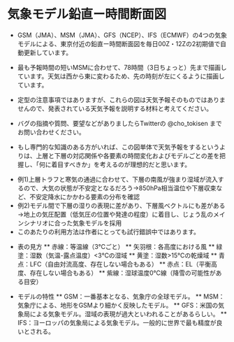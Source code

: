 # 気象モデル鉛直ー時間断面図
* GSM（JMA）、MSM（JMA）、GFS（NCEP）、IFS（ECMWF）の4つの気象モデルによる、東京付近の鉛直ー時間断面図を毎日00Z・12Zの2初期値で自動更新しています。
* 最も予報時間の短いMSMに合わせて、78時間（3日ちょっと）先まで描画しています。天気は西から東に変わるため、先の時刻が左にくるように描画しています。
* 定型の注意事項ではありますが、これらの図は天気予報そのものではありませんので、発表されている天気予報を説明する材料と考えてください。
* バグの指摘や質問、要望などがありましたらTwitterの @cho_tokisen までお問い合わせください。

* もし専門的な知識のある方がいれば、この図単体で天気予報をするというよりは、上層と下層の対応関係や各要素の時間変化およびモデルごとの差を把握し、「何に着目すべきか」を考えるのが理想的だと思います。
- 例1)上層トラフと寒気の通過に合わせて、下層の南風が強まり湿域が流入するので、大気の状態が不安定となるだろう→850hPa相当温位や下層収束など、不安定降水にかかわる要素の分布を確認
- 例2)モデル間で下層の湿りの表現に差があり、下層風ベクトルにも差がある→地上の気圧配置（低気圧の位置や発達の程度）に着目し、じょう乱のメインシナリオに合った気象モデルを採用
- このあたりの利用方法は作者にとっても試行錯誤中ではあります。

* 表の見方
** 赤線：等温線（3℃ごと）
** 矢羽根：各高度における風
** 緑塗：湿数（気温-露点温度）<3℃の湿域
** 黄塗：湿数>15℃の乾燥域
** 青点：LFC（自由対流高度、存在しない場合もある）
** 赤点：EL（平衡高度、存在しない場合もある）
** 紫線：湿球温度0℃線（降雪の可能性がある目安）

* モデルの特性
** GSM：一番基本となる、気象庁の全球モデル。
** MSM：気象庁による、地形をGSMより細かく反映したモデル。
** GFS：米国の気象局による気象モデル。湿域の表現が過大といわれることがあるらしい。
** IFS：ヨーロッパの気象局による気象モデル。一般的に世界で最も精度が良いとされる。
